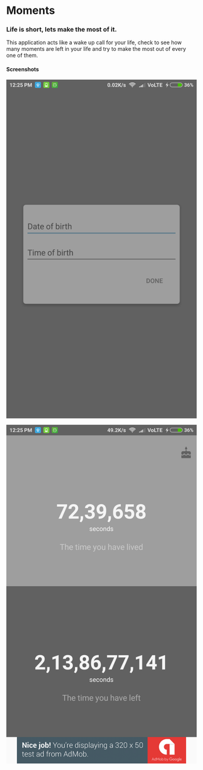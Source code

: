 # Moments

### Life is short, lets make the most of it.

This application acts like a wake up call for your life, check to see how many moments are left in your life and try to make the most out of every one of them.

#### Screenshots

![Alt text](/screenshots/1.png?raw=true "First")

![Alt text](/screenshots/2.png?raw=true "Second")